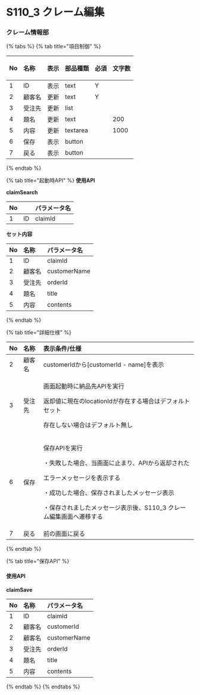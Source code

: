# S110\_3 クレーム編集

### クレーム情報部

{% tabs %}
{% tab title="項目制御" %}
<table>
  <thead>
    <tr>
      <th style="text-align:left">No</th>
      <th style="text-align:left">名称</th>
      <th style="text-align:left">
        <p></p>
        <p>表示</p>
      </th>
      <th style="text-align:left">部品種類</th>
      <th style="text-align:left">必須</th>
      <th style="text-align:left">文字数</th>
    </tr>
  </thead>
  <tbody>
    <tr>
      <td style="text-align:left">1</td>
      <td style="text-align:left">ID</td>
      <td style="text-align:left">表示</td>
      <td style="text-align:left">text</td>
      <td style="text-align:left">Y</td>
      <td style="text-align:left"></td>
    </tr>
    <tr>
      <td style="text-align:left">2</td>
      <td style="text-align:left">顧客名</td>
      <td style="text-align:left">更新</td>
      <td style="text-align:left">text</td>
      <td style="text-align:left">Y</td>
      <td style="text-align:left"></td>
    </tr>
    <tr>
      <td style="text-align:left">3</td>
      <td style="text-align:left">受注先</td>
      <td style="text-align:left">更新</td>
      <td style="text-align:left">list</td>
      <td style="text-align:left"></td>
      <td style="text-align:left"></td>
    </tr>
    <tr>
      <td style="text-align:left">4</td>
      <td style="text-align:left">題名</td>
      <td style="text-align:left">更新</td>
      <td style="text-align:left">text</td>
      <td style="text-align:left"></td>
      <td style="text-align:left">200</td>
    </tr>
    <tr>
      <td style="text-align:left">5</td>
      <td style="text-align:left">内容</td>
      <td style="text-align:left">更新</td>
      <td style="text-align:left">textarea</td>
      <td style="text-align:left"></td>
      <td style="text-align:left">1000</td>
    </tr>
    <tr>
      <td style="text-align:left">6</td>
      <td style="text-align:left">保存</td>
      <td style="text-align:left">表示</td>
      <td style="text-align:left">button</td>
      <td style="text-align:left"></td>
      <td style="text-align:left"></td>
    </tr>
    <tr>
      <td style="text-align:left">7</td>
      <td style="text-align:left">戻る</td>
      <td style="text-align:left">表示</td>
      <td style="text-align:left">button</td>
      <td style="text-align:left"></td>
      <td style="text-align:left"></td>
    </tr>
  </tbody>
</table>
{% endtab %}

{% tab title="起動時API" %}
**使用API**

**claimSearch**

| No |  | パラメータ名 |
| :--- | :--- | :--- |
| 1 | ID | claimId |

**セット内容**

| No | 名称 | パラメータ名 |
| :--- | :--- | :--- |
| 1 | ID | claimId |
| 2 | 顧客名 | customerName |
| 3 | 受注先 | orderId |
| 4 | 題名 | title |
| 5 | 内容 | contents |
{% endtab %}

{% tab title="詳細仕様" %}
<table>
  <thead>
    <tr>
      <th style="text-align:left">No</th>
      <th style="text-align:left">名称</th>
      <th style="text-align:left">表示条件/仕様</th>
    </tr>
  </thead>
  <tbody>
    <tr>
      <td style="text-align:left">2</td>
      <td style="text-align:left">顧客名</td>
      <td style="text-align:left">customerIdから[customerId - name]を表示</td>
    </tr>
    <tr>
      <td style="text-align:left">3</td>
      <td style="text-align:left">受注先</td>
      <td style="text-align:left">
        <p>画面起動時に納品先APIを実行</p>
        <p>返却値に現在のlocationIdが存在する場合はデフォルトセット</p>
        <p>存在しない場合はデフォルト無し</p>
      </td>
    </tr>
    <tr>
      <td style="text-align:left">6</td>
      <td style="text-align:left">保存</td>
      <td style="text-align:left">
        <p>保存APIを実行</p>
        <p>・失敗した場合、当画面に止まり、APIから返却された</p>
        <p>エラーメッセージを表示する</p>
        <p>・成功した場合、保存されましたメッセージ表示</p>
        <p>・保存されましたメッセージ表示後、S110_3 クレーム編集画面へ遷移する</p>
      </td>
    </tr>
    <tr>
      <td style="text-align:left">7</td>
      <td style="text-align:left">戻る</td>
      <td style="text-align:left">前の画面に戻る</td>
    </tr>
  </tbody>
</table>
{% endtab %}

{% tab title="保存API" %}
#### 使用API <a id="shi-yong-api-1"></a>

**claimSave**

| No | 名称 | パラメータ名 |
| :--- | :--- | :--- |
| 1 | ID | claimId |
| 2 | 顧客名 | customerId |
| 2 | 顧客名 | customerName |
| 3 | 受注先 | orderId |
| 4 | 題名 | title |
| 5 | 内容 | contents |
{% endtab %}
{% endtabs %}

